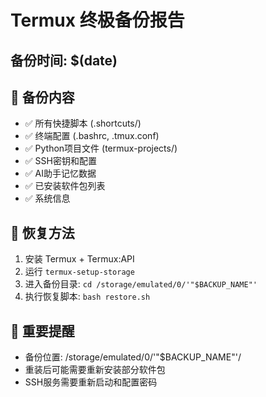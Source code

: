 # Termux 终极备份报告
## 备份时间: $(date)

## 📁 备份内容
- ✅ 所有快捷脚本 (.shortcuts/)
- ✅ 终端配置 (.bashrc, .tmux.conf)  
- ✅ Python项目文件 (termux-projects/)
- ✅ SSH密钥和配置
- ✅ AI助手记忆数据
- ✅ 已安装软件包列表
- ✅ 系统信息

## 🔄 恢复方法
1. 安装 Termux + Termux:API
2. 运行 `termux-setup-storage`
3. 进入备份目录: `cd /storage/emulated/0/'"$BACKUP_NAME"'`
4. 执行恢复脚本: `bash restore.sh`

## 📝 重要提醒
- 备份位置: /storage/emulated/0/'"$BACKUP_NAME"'/
- 重装后可能需要重新安装部分软件包
- SSH服务需要重新启动和配置密码
